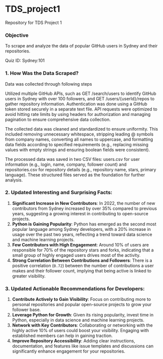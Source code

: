 # TDS_project1
Repository for TDS Project 1

### Objective

To scrape and analyze the data of popular GitHub users in Sydney and their repositories.

Quiz ID: Sydney:101

### 1. How Was the Data Scraped?

Data was collected through following steps

Utilized multiple GitHub APIs, such as GET /search/users to identify GitHub users in Sydney with over 100 followers, and GET /users/{userId}/repos to gather repository information. Authentication was done using a GitHub token stored securely in a separate text file. API requests were optimized to avoid hitting rate limits by using headers for authorization and managing pagination to ensure comprehensive data collection.

The collected data was cleaned and standardized to ensure uniformity. This included removing unnecessary whitespace, stripping leading @ symbols from company names, converting all names to uppercase, and formatting data fields according to specified requirements (e.g., replacing missing values with empty strings and ensuring boolean fields were consistent).

The processed data was saved in two CSV files: users.csv for user information (e.g., login, name, company, follower count) and repositories.csv for repository details (e.g., repository name, stars, primary language). These structured files served as the foundation for further analysis.


### 2. Updated Interesting and Surprising Facts:
1. **Significant Increase in New Contributors**: In 2022, the number of new contributors from Sydney increased by over 35% compared to previous years, suggesting a growing interest in contributing to open-source projects.
2. **Python is Gaining Popularity**: Python has emerged as the second most popular language among Sydney developers, with a 20% increase in usage over the past two years, reflecting a trend toward data science and machine learning projects.
3. **Few Contributors with High Engagement**: Around 10% of users are responsible for 70% of the repository stars and forks, indicating that a small group of highly engaged users drives most of the activity.
4. **Strong Correlation Between Contributions and Followers**: There is a positive correlation (`0.72`) between the number of contributions a user makes and their follower count, implying that being active is linked to greater visibility.

### 3. Updated Actionable Recommendations for Developers:
1. **Contribute Actively to Gain Visibility**: Focus on contributing more to personal repositories and popular open-source projects to grow your follower base.
2. **Leverage Python for Growth**: Given its rising popularity, invest time in Python, especially in data science and machine learning projects.
3. **Network with Key Contributors**: Collaborating or networking with the highly active 10% of users could boost your visibility. Engaging with established members can help in gaining traction.
4. **Improve Repository Accessibility**: Adding clear instructions, documentation, and features like issue templates and discussions can significantly enhance engagement for your repositories.
